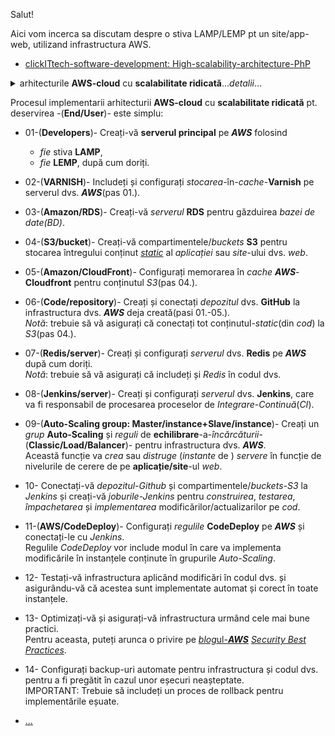 Salut!

Aici vom incerca sa discutam despre o stiva LAMP/LEMP pt un site/app-web, utilizand infrastructura AWS.

 - [clickITtech-software-development: High-scalability-architecture-PhP](https://www.clickittech.com/software-development/high-scalability-architecture-php/)
   
<details>
 <summary>arhitecturile <b>AWS-cloud</b> cu <b>scalabilitate ridicată</b>...<i>detalii</i>... </summary>
 <a href="https://www.clickittech.com/software-development/high-scalability-architecture-php/"><img src="https://images.clickittech.com/wp-content/uploads/2018/05/03153635/php-applications.jpg">arhitecturile cu scalabilitate ridicată</img></a>
</details>

Procesul implementarii arhitecturii <b>AWS-cloud</b> cu <b>scalabilitate ridicată</b> pt. deservirea -(**End/User**)- este simplu:

  - 01-(**Developers**)- Creați-vă **serverul principal** pe ***AWS*** folosind
     - *fie* stiva **LAMP**,
     - *fie* **LEMP**, după cum doriți.
  - 02-(**VARNISH**)- Includeți și configurați *stocarea*-în-*cache*-**Varnish** pe serverul dvs. ***AWS***(pas 01.).
  - 03-(**Amazon/RDS**)- Creați-vă *serverul* **RDS** pentru găzduirea *bazei de date(BD)*.
  - 04-(**S3/bucket**)- Creați-vă  compartimentele/*buckets* **S3**  pentru stocarea întregului conținut <ins>*static*</ins> al *aplicației* sau *site*-ului dvs. *web*.
  - 05-(**Amazon/CloudFront**)- Configurați memorarea în *cache* ***AWS***-**Cloudfront** pentru conținutul *S3*(pas 04.).
  - 06-(**Code/repository**)- Creați și conectați *depozitul* dvs. **GitHub** la infrastructura dvs. ***AWS*** deja creată(pasi 01.-05.).
<br/>*Notă*: trebuie să vă asigurați că conectați tot conținutul-*static*(din *cod*) la *S3*(pas 04.).
  - 07-(**Redis/server**)- Creați și configurați *serverul* dvs. **Redis** pe ***AWS*** după cum doriți.
<br/>*Notă*: trebuie să vă asigurați că includeți și *Redis* în codul dvs.
  - 08-(**Jenkins/server**)- Creați și configurați *serverul* dvs. **Jenkins**, care va fi responsabil de procesarea proceselor de *Integrare-Continuă*(*CI*).
  - 09-(**Auto-Scaling group: Master/instance+Slave/instance**)- Creați un *grup* **Auto-Scaling** și *reguli* de **echilibrare**-a-*încărcăturii*-(**Classic/Load/Balancer**)- pentru infrastructura dvs. ***AWS***.
 <br/>Această funcție va *crea* sau *distruge* (*instante* de ) *servere* în funcție de nivelurile de cerere de pe **aplicație/site**-ul *web*.
  - 10- Conectați-vă *depozitul*-*Github* și compartimentele/*buckets*-*S3* la *Jenkins* și creați-vă *joburile-Jenkins* pentru *construirea*, *testarea*, *împachetarea* și *implementarea* modificărilor/actualizarilor pe *cod*.
  - 11-(**AWS/CodeDeploy**)- Configurați *regulile* **CodeDeploy** pe ***AWS*** și conectați-le cu *Jenkins*.
<br/>Regulile *CodeDeploy* vor include modul în care va implementa modificările în instanțele conținute în grupurile *Auto-Scaling*.
  - 12- Testați-vă infrastructura aplicând modificări în codul dvs. și asigurându-vă că acestea sunt implementate automat și corect în toate instanțele.
  - 13- Optimizați-vă și asigurați-vă infrastructura urmând cele mai bune practici.
   <br/>Pentru aceasta, puteți arunca o privire pe [*blog*ul-***AWS***](https://aws.amazon.com/blogs/?awsf.blog-master-category=*all&awsf.blog-master-learning-levels=*all&awsf.blog-master-industry=*all&awsf.blog-master-analytics-products=*all&awsf.blog-master-artificial-intelligence=*all&awsf.blog-master-aws-cloud-financial-management=*all&awsf.blog-master-blockchain=*all&awsf.blog-master-business-applications=*all&awsf.blog-master-compute=*all&awsf.blog-master-customer-enablement=*all&awsf.blog-master-customer-engagement=*all&awsf.blog-master-database=*all&awsf.blog-master-developer-tools=*all&awsf.blog-master-devops=*all&awsf.blog-master-end-user-computing=*all&awsf.blog-master-mobile=*all&awsf.blog-master-iot=*all&awsf.blog-master-management-governance=*all&awsf.blog-master-media-services=*all&awsf.blog-master-migration-transfer=*all&awsf.blog-master-migration-solutions=*all&awsf.blog-master-networking-content-delivery=*all&awsf.blog-master-programming-language=*all&awsf.blog-master-sector=*all&awsf.blog-master-security=*all&awsf.blog-master-storage=*all) [*Security Best Practices*](https://aws.amazon.com/blogs/security/category/post-types/best-practices/).
  - 14- Configurați backup-uri automate pentru infrastructura și codul dvs. pentru a fi pregătit în cazul unor eșecuri neașteptate.
<br/>IMPORTANT: Trebuie să includeți un proces de rollback pentru implementările eșuate.

 - [...](https://www.google.com/search?sca_esv=3a77a2976db962de&rlz=1C1CHBF_enRO1132RO1132&sxsrf=AHTn8zqx3bo0UZARSELvI-Irzujl9vVJbg:1743923412570&q=cloud+VPS+scalable+php+mysql&udm=2&fbs=ABzOT_BYhiZpMrUAF0c9tORwPGlsodhGu4F1UEhEeTehlBu7020oMQ7aBpF-aNynCVlndtbrl-4J-rajucdRXcWuI2dKH9PAaK3ysaU0BSsPt4nUY4EZl4pQxjpqLuZGQzUZySehMvVjaJ3Bxy74VZrnX-0smoeGVgFzGy7Gy2h1xwXsOFqYUxTQcpUHP4c3ATzoLKGOommA4XUSo-KvA7GVwM0AIULGJw&sa=X&ved=2ahUKEwj0hZb87MKMAxUpSPEDHcPEMmwQtKgLegQIDhAB&biw=1735&bih=721&dpr=1)
